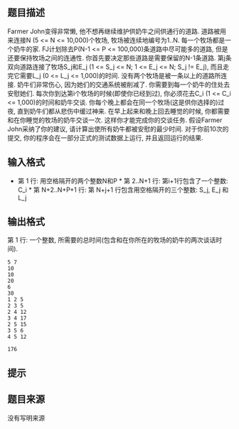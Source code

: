 


## 题目描述
Farmer John变得非常懒, 他不想再继续维护供奶牛之间供通行的道路. 道路被用来连接N (5 <= N <= 10,000)个牧场, 牧场被连续地编号为1..N. 每一个牧场都是一个奶牛的家. FJ计划除去P(N-1 <= P <= 100,000)条道路中尽可能多的道路, 但是还要保持牧场之间的连通性. 你首先要决定那些道路是需要保留的N-1条道路. 第j条双向道路连接了牧场S_j和E_j (1 <= S_j <= N; 1 <= E_j <= N; S_j != E_j), 而且走完它需要L_j (0 <= L_j <= 1,000)的时间. 没有两个牧场是被一条以上的道路所连接. 奶牛们非常伤心, 因为她们的交通系统被削减了. 你需要到每一个奶牛的住处去安慰她们. 每次你到达第i个牧场的时候(即使你已经到过), 你必须花去C_i (1 <= C_i <= 1,000)的时间和奶牛交谈. 你每个晚上都会在同一个牧场(这是供你选择的)过夜, 直到奶牛们都从悲伤中缓过神来. 在早上起来和晚上回去睡觉的时候, 你都需要和在你睡觉的牧场的奶牛交谈一次. 这样你才能完成你的交谈任务. 假设Farmer John采纳了你的建议, 请计算出使所有奶牛都被安慰的最少时间. 对于你前10次的提交, 你的程序会在一部分正式的测试数据上运行, 并且返回运行的结果.
## 输入格式
* 第 1 行: 用空格隔开的两个整数N和P * 第 2..N+1 行: 第i+1行包含了一个整数: C_i * 第 N+2..N+P+1 行: 第 N+j+1 行包含用空格隔开的三个整数: S_j, E_j 和 L_j 
## 输出格式
第 1 行: 一个整数, 所需要的总时间(包含和在你所在的牧场的奶牛的两次谈话时间). 

```input1
5 7
10
10
20
6
30
1 2 5
2 3 5
2 4 12
3 4 17
2 5 15
3 5 6
4 5 12

```
```output1
176
```

## 提示
## 题目来源
没有写明来源


